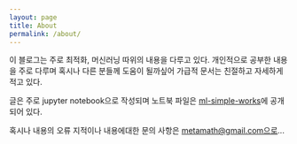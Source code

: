 ```yaml
---
layout: page
title: About
permalink: /about/
---
```


이 블로그는 주로 최적화, 머신러닝 따위의 내용을 다루고 있다.
개인적으로 공부한 내용을 주로 다루며 혹시나 다른 분들께 도움이 될까싶어
가급적 문서는 친절하고 자세하게 적고 있다.

글은 주로 jupyter notebook으로 작성되며 노트북 파일은 
[ml-simple-works](https://github.com/metamath1/ml-simple-works)에 공개 되어 있다.

혹시나 내용의 오류 지적이나 내용에대한 문의 사항은 metamath@gmail.com으로...

